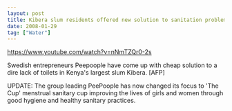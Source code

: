 ```yaml
---
layout: post
title: Kibera slum residents offered new solution to sanitation problem
date: 2008-01-29
tag: ["Water"]
---
```


https://www.youtube.com/watch?v=nNmTZQr0-2s  

Swedish entrepreneurs Peepoople have come up with cheap solution to a dire lack of toilets in Kenya's largest slum Kibera. [AFP]

UPDATE: The group leading PeePoople has now changed its focus to 'The Cup' menstrual sanitary cup improving the lives of girls and women through good hygiene and healthy sanitary practices.
